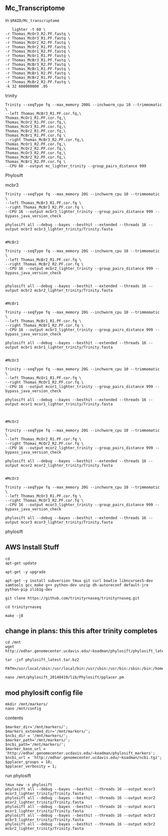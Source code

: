 Mc_Transcriptome
--

in `$RAID/Mc_transcriptome`

       lighter -t 60 \
    -r Thomas_McOr3_R2.PF.fastq \
    -r Thomas_McOr3_R1.PF.fastq \
    -r Thomas_McOr2_R2.PF.fastq \
    -r Thomas_McOr2_R1.PF.fastq \
    -r Thomas_McOr1_R2.PF.fastq \
    -r Thomas_McOr1_R1.PF.fastq \
    -r Thomas_McBr3_R1.PF.fastq \
    -r Thomas_McBr3_R2.PF.fastq \
    -r Thomas_McBr1_R1.PF.fastq \
    -r Thomas_McBr1_R2.PF.fastq \
    -r Thomas_McBr2_R1.PF.fastq \
    -r Thomas_McBr2_R2.PF.fastq \
    -k 32 600000000 .05
    
trinity

	Trinity --seqType fq --max_memory 200G --inchworm_cpu 10 --trimmomatic \
	--left Thomas_McBr3_R1.PF.cor.fq,\
	Thomas_McOr1_R1.PF.cor.fq,\
	Thomas_McOr2_R1.PF.cor.fq,\
	Thomas_McOr3_R1.PF.cor.fq,\
	Thomas_McBr2_R1.PF.cor.fq,\
	Thomas_McBr1_R1.PF.cor.fq \
	--right Thomas_McBr3_R2.PF.cor.fq,\
	Thomas_McOr1_R2.PF.cor.fq,\
	Thomas_McOr2_R2.PF.cor.fq,\
	Thomas_McOr3_R2.PF.cor.fq,\
	Thomas_McBr2_R2.PF.cor.fq,\
	Thomas_McBr1_R2.PF.cor.fq \
	--CPU 60 --output mc_lighter_trinity --group_pairs_distance 999
	
Phylosift

mcbr3


	Trinity --seqType fq --max_memory 20G --inchworm_cpu 10 --trimmomatic \
	--left Thomas_McBr3_R1.PF.cor.fq \
	--right Thomas_McBr3_R2.PF.cor.fq \
	--CPU 16 --output mcbr3_lighter_trinity --group_pairs_distance 999 --bypass_java_version_check

	phylosift all --debug --bayes --besthit --extended --threads 16 --output mcbr3 mcbr3_lighter_trinity/Trinity.fasta


	#McBr2

	Trinity --seqType fq --max_memory 20G --inchworm_cpu 10 --trimmomatic \
	--left Thomas_McBr2_R1.PF.cor.fq \
	--right Thomas_McBr2_R2.PF.cor.fq \
	--CPU 16 --output mcbr2_lighter_trinity --group_pairs_distance 999 --bypass_java_version_check


	phylosift all --debug --bayes --besthit --extended --threads 16 --output mcbr2 mcbr2_lighter_trinity/Trinity.fasta


	#McBr1

	Trinity --seqType fq --max_memory 20G --inchworm_cpu 10 --trimmomatic \
	--left Thomas_McBr1_R1.PF.cor.fq \
	--right Thomas_McBr1_R2.PF.cor.fq \
	--CPU 16 --output mcbr3_lighter_trinity --group_pairs_distance 999 --bypass_java_version_check

	phylosift all --debug --bayes --besthit --extended --threads 16 --output mcbr1 mcbr1_lighter_trinity/Trinity.fasta


	#McOr3

	Trinity --seqType fq --max_memory 20G --inchworm_cpu 10 --trimmomatic \
	--left Thomas_McOr1_R1.PF.cor.fq \
	--right Thomas_McOr1_R2.PF.cor.fq \
	--CPU 16 --output mcor1_lighter_trinity --group_pairs_distance 999 --bypass_java_version_check

	phylosift all --debug --bayes --besthit --extended --threads 16 --output mcor1 mcor1_lighter_trinity/Trinity.fasta



	#McOr2

	Trinity --seqType fq --max_memory 20G --inchworm_cpu 10 --trimmomatic \
	--left Thomas_McOr2_R1.PF.cor.fq \
	--right Thomas_McOr2_R2.PF.cor.fq \
	--CPU 16 --output mcor2_lighter_trinity --group_pairs_distance 999 --bypass_java_version_check

	phylosift all --debug --bayes --besthit --extended --threads 16 --output mcor2 mcor2_lighter_trinity/Trinity.fasta


	#McOr3

	Trinity --seqType fq --max_memory 20G --inchworm_cpu 10 --trimmomatic \
	--left Thomas_McOr3_R1.PF.cor.fq \
	--right Thomas_McOr3_R2.PF.cor.fq \
	--CPU 16 --output mcor3_lighter_trinity --group_pairs_distance 999 --bypass_java_version_check

	phylosift all --debug --bayes --besthit --extended --threads 16 --output mcor3 mcor3_lighter_trinity/Trinity.fasta


phylosift 




AWS Install Stuff
--

	cd
	apt-get update
	
	apt-get -y upgrade
	
	apt-get -y install subversion tmux git curl bowtie libncurses5-dev samtools gcc make g++ python-dev unzip dh-autoreconf default-jre python-pip zlib1g-dev
	
	git clone https://github.com/trinityrnaseq/trinityrnaseq.git
	
	cd trinityrnaseq
	
	make -j8

change in plans: this this after trinity completes
--


	cd /mnt
	wget http://edhar.genomecenter.ucdavis.edu/~koadman/phylosift/phylosift_latest.tar.bz2
	
	tar -jxf phylosift_latest.tar.bz2
	
	PATH=/usr/local/sbin:/usr/local/bin:/usr/sbin:/usr/bin:/sbin:/bin:/home/ubuntu/trinityrnaseq:/mnt/phylosift_20140419

	nano /mnt/phylosift_20140419/lib/Phylosift/pplacer.pm


mod phylosift config file
--

	mkdir /mnt/markers/
	nano /mnt/config
	
contents

	$marker_dir='/mnt/markers/';
	$markers_extended_dir='/mnt/markers/';
	$ncbi_dir = '/mnt/markers/';
	$marker_path='/mnt/markers/';
	$ncbi_path='/mnt/markers/';
	$marker_base_url = 'http://edhar.genomecenter.ucdavis.edu/~koadman/phylosift_markers';
	$ncbi_url = 'http://edhar.genomecenter.ucdavis.edu/~koadman/ncbi.tgz';
	$pplacer_groups = 10;
	$pplacer_verbosity = 1;

run phylosift

	tmux new -s phylosift
	phylosift all --debug --bayes --besthit --threads 16 --output mcor3 mcor3_lighter_trinity/Trinity.fasta
	phylosift all --debug --bayes --besthit --threads 16 --output mcor2 mcor2_lighter_trinity/Trinity.fasta
	phylosift all --debug --bayes --besthit --threads 16 --output mcor1 mcor1_lighter_trinity/Trinity.fasta
	phylosift all --debug --bayes --besthit --threads 16 --output mcbr3 mcbr3_lighter_trinity/Trinity.fasta
	phylosift all --debug --bayes --besthit --threads 16 --output mcbr2 mcbr2_lighter_trinity/Trinity.fasta







